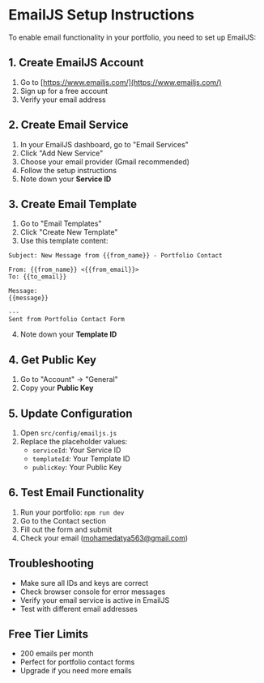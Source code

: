 # EmailJS Setup Instructions

To enable email functionality in your portfolio, you need to set up EmailJS:

## 1. Create EmailJS Account
1. Go to [https://www.emailjs.com/](https://www.emailjs.com/)
2. Sign up for a free account
3. Verify your email address

## 2. Create Email Service
1. In your EmailJS dashboard, go to "Email Services"
2. Click "Add New Service"
3. Choose your email provider (Gmail recommended)
4. Follow the setup instructions
5. Note down your **Service ID**

## 3. Create Email Template
1. Go to "Email Templates"
2. Click "Create New Template"
3. Use this template content:

```
Subject: New Message from {{from_name}} - Portfolio Contact

From: {{from_name}} <{{from_email}}>
To: {{to_email}}

Message:
{{message}}

---
Sent from Portfolio Contact Form
```

4. Note down your **Template ID**

## 4. Get Public Key
1. Go to "Account" → "General"
2. Copy your **Public Key**

## 5. Update Configuration
1. Open `src/config/emailjs.js`
2. Replace the placeholder values:
   - `serviceId`: Your Service ID
   - `templateId`: Your Template ID  
   - `publicKey`: Your Public Key

## 6. Test Email Functionality
1. Run your portfolio: `npm run dev`
2. Go to the Contact section
3. Fill out the form and submit
4. Check your email (mohamedatya563@gmail.com)

## Troubleshooting
- Make sure all IDs and keys are correct
- Check browser console for error messages
- Verify your email service is active in EmailJS
- Test with different email addresses

## Free Tier Limits
- 200 emails per month
- Perfect for portfolio contact forms
- Upgrade if you need more emails
